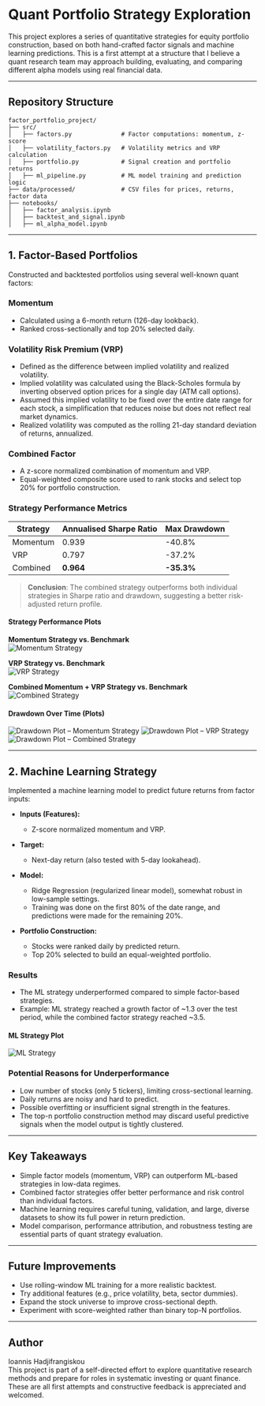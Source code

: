 
# Quant Portfolio Strategy Exploration

This project explores a series of quantitative strategies for equity portfolio construction, based on both hand-crafted factor signals and machine learning predictions. This is a first attempt at a structure that I believe a quant research team may approach building, evaluating, and comparing different alpha models using real financial data.

---

## Repository Structure

```
factor_portfolio_project/
├── src/
│   ├── factors.py              # Factor computations: momentum, z-score
│   ├── volatility_factors.py   # Volatility metrics and VRP calculation
│   ├── portfolio.py            # Signal creation and portfolio returns
│   ├── ml_pipeline.py          # ML model training and prediction logic
├── data/processed/             # CSV files for prices, returns, factor data
├── notebooks/
│   ├── factor_analysis.ipynb
│   ├── backtest_and_signal.ipynb
│   ├── ml_alpha_model.ipynb
```

---

## 1. Factor-Based Portfolios

Constructed and backtested portfolios using several well-known quant factors:

### Momentum

- Calculated using a 6-month return (126-day lookback).
- Ranked cross-sectionally and top 20% selected daily.

### Volatility Risk Premium (VRP)

- Defined as the difference between implied volatility and realized volatility.
- Implied volatility was calculated using the Black-Scholes formula by inverting observed option prices for a single day (ATM call options).
- Assumed this implied volatility to be fixed over the entire date range for each stock, a simplification that reduces noise but does not reflect real market dynamics.
- Realized volatility was computed as the rolling 21-day standard deviation of returns, annualized.

### Combined Factor

- A z-score normalized combination of momentum and VRP.
- Equal-weighted composite score used to rank stocks and select top 20% for portfolio construction.

### Strategy Performance Metrics

| Strategy        | Annualised Sharpe Ratio | Max Drawdown |
|----------------|--------------------------|---------------|
| Momentum        | 0.939                    | -40.8%        |
| VRP             | 0.797                    | -37.2%        |
| Combined        | **0.964**                | **-35.3%**    |

>  **Conclusion**: The combined strategy outperforms both individual strategies in Sharpe ratio and drawdown, suggesting a better risk-adjusted return profile.

#### Strategy Performance Plots

**Momentum Strategy vs. Benchmark**  
![Momentum Strategy](https://github.com/I-Hadjifrangiskou/Quant-Portfolio-Project/blob/main/data/processed/momentum-strategy.png)

**VRP Strategy vs. Benchmark**  
![VRP Strategy](https://github.com/I-Hadjifrangiskou/Quant-Portfolio-Project/blob/main/data/processed/VRP-strategy.png)

**Combined Momentum + VRP Strategy vs. Benchmark**  
![Combined Strategy](https://github.com/I-Hadjifrangiskou/Quant-Portfolio-Project/blob/main/data/processed/Combined-strategy.png)

#### Drawdown Over Time (Plots)

 ![Drawdown Plot – Momentum Strategy](https://github.com/I-Hadjifrangiskou/Quant-Portfolio-Project/blob/main/data/processed/momentum-drawdown.png)
 ![Drawdown Plot – VRP Strategy](https://github.com/I-Hadjifrangiskou/Quant-Portfolio-Project/blob/main/data/processed/VRP-drawdown.png)
 ![Drawdown Plot – Combined Strategy](https://github.com/I-Hadjifrangiskou/Quant-Portfolio-Project/blob/main/data/processed/combined-drawdown.png)


---

## 2. Machine Learning Strategy

Implemented a machine learning model to predict future returns from factor inputs:

- **Inputs (Features):**
  - Z-score normalized momentum and VRP.

- **Target:**
  - Next-day return (also tested with 5-day lookahead).

- **Model:**
  - Ridge Regression (regularized linear model), somewhat robust in low-sample settings.
  - Training was done on the first 80% of the date range, and predictions were made for the remaining 20%.

- **Portfolio Construction:**
  - Stocks were ranked daily by predicted return.
  - Top 20% selected to build an equal-weighted portfolio.

### Results

- The ML strategy underperformed compared to simple factor-based strategies.
- Example: ML strategy reached a growth factor of ~1.3 over the test period, while the combined factor strategy reached ~3.5.

#### ML Strategy Plot

![ML Strategy](https://github.com/I-Hadjifrangiskou/Quant-Portfolio-Project/blob/main/data/processed/ML-strategy.png)

### Potential Reasons for Underperformance

- Low number of stocks (only 5 tickers), limiting cross-sectional learning.
- Daily returns are noisy and hard to predict.
- Possible overfitting or insufficient signal strength in the features.
- The top-n portfolio construction method may discard useful predictive signals when the model output is tightly clustered.

---

## Key Takeaways

- Simple factor models (momentum, VRP) can outperform ML-based strategies in low-data regimes.
- Combined factor strategies offer better performance and risk control than individual factors.
- Machine learning requires careful tuning, validation, and large, diverse datasets to show its full power in return prediction.
- Model comparison, performance attribution, and robustness testing are essential parts of quant strategy evaluation.

---

## Future Improvements

- Use rolling-window ML training for a more realistic backtest.
- Try additional features (e.g., price volatility, beta, sector dummies).
- Expand the stock universe to improve cross-sectional depth.
- Experiment with score-weighted rather than binary top-N portfolios.

---

## Author

Ioannis Hadjifrangiskou  
This project is part of a self-directed effort to explore quantitative research methods and prepare for roles in systematic investing or quant finance. These are all first attempts and constructive feedback is appreciated and welcomed.
